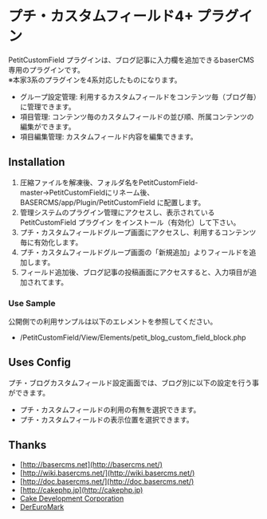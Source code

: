 # プチ・カスタムフィールド4+ プラグイン

PetitCustomField プラグインは、ブログ記事に入力欄を追加できるbaserCMS専用のプラグインです。  
※本家3系のプラグインを4系対応したものになります。

* グループ設定管理: 利用するカスタムフィールドをコンテンツ毎（ブログ毎）に管理できます。
* 項目管理: コンテンツ毎のカスタムフィールドの並び順、所属コンテンツの編集ができます。
* 項目編集管理: カスタムフィールド内容を編集できます。


## Installation

1. 圧縮ファイルを解凍後、フォルダ名をPetitCustomField-master→PetitCustomFieldにリネーム後、BASERCMS/app/Plugin/PetitCustomField に配置します。
2. 管理システムのプラグイン管理にアクセスし、表示されている PetitCustomField プラグイン をインストール（有効化）して下さい。
3. プチ・カスタムフィールドグループ画面にアクセスし、利用するコンテンツ毎に有効化します。
4. プチ・カスタムフィールドグループ画面の「新規追加」よりフィールドを追加します。
5. フィールド追加後、ブログ記事の投稿画面にアクセスすると、入力項目が追加されてます。


### Use Sample

公開側での利用サンプルは以下のエレメントを参照してください。

* /PetitCustomField/View/Elements/petit_blog_custom_field_block.php


## Uses Config

プチ・ブログカスタムフィールド設定画面では、ブログ別に以下の設定を行う事ができます。

* プチ・カスタムフィールドの利用の有無を選択できます。
* プチ・カスタムフィールドの表示位置を選択できます。


## Thanks ##

- [http://basercms.net](http://basercms.net/)
- [http://wiki.basercms.net/](http://wiki.basercms.net/)
- [http://doc.basercms.net/](http://doc.basercms.net/)
- [http://cakephp.jp](http://cakephp.jp)
- [Cake Development Corporation](http://cakedc.com)
- [DerEuroMark](http://www.dereuromark.de/)



